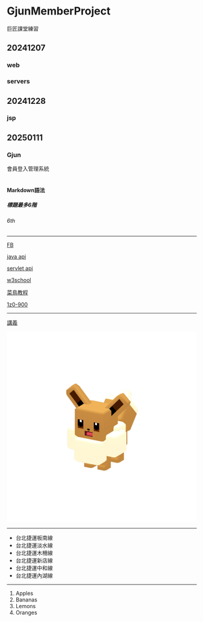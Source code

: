 # GjunMemberProject
巨匠課堂練習
## 20241207
### web
### servers
## 20241228
### jsp
## 20250111
### Gjun
會員登入管理系統<br><br>
#### Markdown語法<br>
##### 標題最多6階
###### 6th
<hr>

[FB](https://www.facebook.com/groups/3131636210312818)

[java api](https://docs.oracle.com/javase/8/docs/api/)

[servlet api](https://tomcat.apache.org/tomcat-5.5-doc/servletapi/index.html)

[w3school](https://www.w3schools.com/)

[菜鳥教程](https://www.runoob.com/)

[1z0-900](https://education.oracle.com/zh_TW/java-ee-7-application-developer/pexam_1Z0-900)

<hr>

[講義](/doc/6_Java_EE.pdf)

![伊布](/pic/Eevee.png)
<hr>
<ul type="disk">
<li>台北捷運板南線</li>
<li>台北捷運淡水線</li>
<li>台北捷運木柵線</li>
<li>台北捷運新店線</li>
<li>台北捷運中和線</li>
<li>台北捷運內湖線</li>
</ul>

<hr>
<ol type="1">
<li>Apples</li>
<li>Bananas</li>
<li>Lemons</li>
<li>Oranges</li>
</ol>
